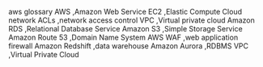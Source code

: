 aws glossary
AWS  ,Amazon Web Service
EC2 ,Elastic Compute Cloud
network ACLs  ,network access control 
VPC ,Virtual private cloud
Amazon RDS ,Relational Database Service
Amazon S3 ,Simple Storage Service
Amazon Route 53 ,Domain Name System 
AWS WAF ,web application firewall
Amazon Redshift ,data warehouse
Amazon Aurora ,RDBMS
VPC ,Virtual Private Cloud
